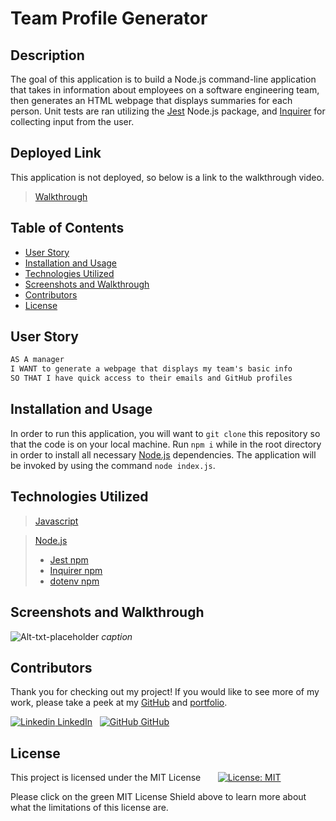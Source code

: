 
# Team Profile Generator

## Description

The goal of this application is to build a Node.js command-line application that takes in information about employees on a software engineering team, then generates an HTML webpage that displays summaries for each person. Unit tests are ran utilizing the [Jest](https://www.npmjs.com/package/jest) Node.js package, and [Inquirer](https://www.npmjs.com/package/inquirer) for collecting input from the user.


## Deployed Link

This application is not deployed, so below is a link to the walkthrough video.
> [Walkthrough](#screenshots-and-walkthrough)


## Table of Contents

- [User Story](#user-story)
- [Installation and Usage](#installation-and-usage)
- [Technologies Utilized](#technologies-utilized)
- [Screenshots and Walkthrough](#screenshots-and-walkthrough)
- [Contributors](#contributors)
- [License](#license)


## User Story

```md
AS A manager
I WANT to generate a webpage that displays my team's basic info
SO THAT I have quick access to their emails and GitHub profiles
```


## Installation and Usage

In order to run this application, you will want to `git clone` this repository so that the code is on your local machine. Run `npm i` while in the root directory in order to install all necessary [Node.js](https://nodejs.org/en/) dependencies. The application will be invoked by using the command `node index.js`.


## Technologies Utilized

> [Javascript](https://www.javascript.com/)

> [Node.js](https://nodejs.org/en/)
> - [Jest npm](https://www.npmjs.com/package/jest)
> - [Inquirer npm](https://www.npmjs.com/package/inquirer)
> - [dotenv npm](https://www.npmjs.com/package/dotenv)


## Screenshots and Walkthrough

![Alt-txt-placeholder](path-placeholder)
*caption*
</br>

## Contributors

Thank you for checking out my project! If you would like to see more of my work, please take a peek at my [GitHub](https://github.com/anitachengalva/) and [portfolio](http://anitachengalva.github.io/portfolio).

[![Linkedin](https://i.stack.imgur.com/gVE0j.png) LinkedIn](https://www.linkedin.com/anitachengalva)
&nbsp;
[![GitHub](https://i.stack.imgur.com/tskMh.png) GitHub](https://github.com/anitachengalva)


## License

This project is licensed under the MIT License &nbsp; &nbsp; &nbsp; [![License: MIT](https://img.shields.io/badge/License-MIT-green.svg)](https://choosealicense.com/licenses/mit/)

Please click on the green MIT License Shield above to learn more about what the limitations of this license are.
